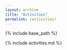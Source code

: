 ```yaml
---
layout: archive
title: "Activities"
permalink: /activities/
---
```


{% include base_path %}

{% include activities.md %}
